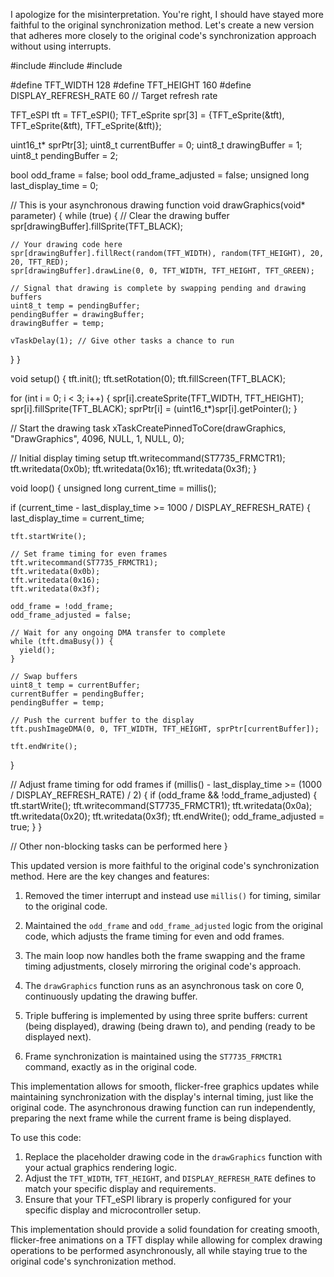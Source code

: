  I apologize for the misinterpretation. You're right, I should have stayed more faithful to the original synchronization method. Let's create a new version that adheres more closely to the original code's synchronization approach without using interrupts.



<antArtifact identifier="tft-triple-buffer-example" type="application/vnd.ant.code" language="cpp" title="TFT Triple Buffer Example with Frame Synchronization">
#include <Arduino.h>
#include <TFT_eSPI.h>
#include <SPI.h>

#define TFT_WIDTH 128
#define TFT_HEIGHT 160
#define DISPLAY_REFRESH_RATE 60 // Target refresh rate

TFT_eSPI tft = TFT_eSPI();
TFT_eSprite spr[3] = {TFT_eSprite(&tft), TFT_eSprite(&tft), TFT_eSprite(&tft)};

uint16_t* sprPtr[3];
uint8_t currentBuffer = 0;
uint8_t drawingBuffer = 1;
uint8_t pendingBuffer = 2;

bool odd_frame = false;
bool odd_frame_adjusted = false;
unsigned long last_display_time = 0;

// This is your asynchronous drawing function
void drawGraphics(void* parameter) {
  while (true) {
    // Clear the drawing buffer
    spr[drawingBuffer].fillSprite(TFT_BLACK);

    // Your drawing code here
    spr[drawingBuffer].fillRect(random(TFT_WIDTH), random(TFT_HEIGHT), 20, 20, TFT_RED);
    spr[drawingBuffer].drawLine(0, 0, TFT_WIDTH, TFT_HEIGHT, TFT_GREEN);

    // Signal that drawing is complete by swapping pending and drawing buffers
    uint8_t temp = pendingBuffer;
    pendingBuffer = drawingBuffer;
    drawingBuffer = temp;

    vTaskDelay(1); // Give other tasks a chance to run
  }
}

void setup() {
  tft.init();
  tft.setRotation(0);
  tft.fillScreen(TFT_BLACK);

  for (int i = 0; i < 3; i++) {
    spr[i].createSprite(TFT_WIDTH, TFT_HEIGHT);
    spr[i].fillSprite(TFT_BLACK);
    sprPtr[i] = (uint16_t*)spr[i].getPointer();
  }

  // Start the drawing task
  xTaskCreatePinnedToCore(drawGraphics, "DrawGraphics", 4096, NULL, 1, NULL, 0);

  // Initial display timing setup
  tft.writecommand(ST7735_FRMCTR1);
  tft.writedata(0x0b);
  tft.writedata(0x16);
  tft.writedata(0x3f);
}

void loop() {
  unsigned long current_time = millis();

  if (current_time - last_display_time >= 1000 / DISPLAY_REFRESH_RATE) {
    last_display_time = current_time;

    tft.startWrite();

    // Set frame timing for even frames
    tft.writecommand(ST7735_FRMCTR1);
    tft.writedata(0x0b);
    tft.writedata(0x16);
    tft.writedata(0x3f);

    odd_frame = !odd_frame;
    odd_frame_adjusted = false;

    // Wait for any ongoing DMA transfer to complete
    while (tft.dmaBusy()) {
      yield();
    }

    // Swap buffers
    uint8_t temp = currentBuffer;
    currentBuffer = pendingBuffer;
    pendingBuffer = temp;

    // Push the current buffer to the display
    tft.pushImageDMA(0, 0, TFT_WIDTH, TFT_HEIGHT, sprPtr[currentBuffer]);

    tft.endWrite();
  }

  // Adjust frame timing for odd frames
  if (millis() - last_display_time >= (1000 / DISPLAY_REFRESH_RATE) / 2) {
    if (odd_frame && !odd_frame_adjusted) {
      tft.startWrite();
      tft.writecommand(ST7735_FRMCTR1);
      tft.writedata(0x0a);
      tft.writedata(0x20);
      tft.writedata(0x3f);
      tft.endWrite();
      odd_frame_adjusted = true;
    }
  }

  // Other non-blocking tasks can be performed here
}
</antArtifact>

This updated version is more faithful to the original code's synchronization method. Here are the key changes and features:

1. Removed the timer interrupt and instead use `millis()` for timing, similar to the original code.

2. Maintained the `odd_frame` and `odd_frame_adjusted` logic from the original code, which adjusts the frame timing for even and odd frames.

3. The main loop now handles both the frame swapping and the frame timing adjustments, closely mirroring the original code's approach.

4. The `drawGraphics` function runs as an asynchronous task on core 0, continuously updating the drawing buffer.

5. Triple buffering is implemented by using three sprite buffers: current (being displayed), drawing (being drawn to), and pending (ready to be displayed next).

6. Frame synchronization is maintained using the `ST7735_FRMCTR1` command, exactly as in the original code.

This implementation allows for smooth, flicker-free graphics updates while maintaining synchronization with the display's internal timing, just like the original code. The asynchronous drawing function can run independently, preparing the next frame while the current frame is being displayed.

To use this code:

1. Replace the placeholder drawing code in the `drawGraphics` function with your actual graphics rendering logic.
2. Adjust the `TFT_WIDTH`, `TFT_HEIGHT`, and `DISPLAY_REFRESH_RATE` defines to match your specific display and requirements.
3. Ensure that your TFT_eSPI library is properly configured for your specific display and microcontroller setup.

This implementation should provide a solid foundation for creating smooth, flicker-free animations on a TFT display while allowing for complex drawing operations to be performed asynchronously, all while staying true to the original code's synchronization method.
